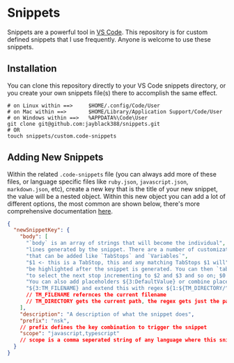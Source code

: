 # Snippets

Snippets are a powerful tool in [VS Code][vs-code-snips]. This repository is for custom defined snippets that I use frequently. Anyone is welcome to use these snippets.

## Installation

You can clone this repository directly to your VS Code snippets directory, or you create your own snippets file(s) there to accomplish the same effect.

```shell
# on Linux within ==>     $HOME/.config/Code/User
# on Mac within ==>       $HOME/Library/Application Support/Code/User
# on Windows within ==>   %APPDATA%\Code\User
git clone git@github.com:jayblack388/snippets.git
# OR
touch snippets/custom.code-snippets
```

## Adding New Snippets

Within the related `.code-snippets` file (you can always add more of these files, or language specific files like `ruby.json`, `javascript.json`, `markdown.json`, etc), create a new key that is the title of your new snippet, the value will be a nested object. Within this new object you can add a lot of different options, the most common are shown below, there's more comprehensive documentation [here][vs-code-snips].

```json
{
  "newSnippetKey": {
    "body": [
      "`body` is an array of strings that will become the individual",
      "lines generated by the snippet. There are a number of customizations",
      "that can be added like `TabStops` and `Variables`",
      "$1 <- this is a TabStop, this and any matching TabStops $1 will",
      "be highlighted after the snippet is generated. You can then `tab`",
      "to select the next stop incrementing to $2 and $3 and so on; $0 will always be last.",
      "You can also add placeholders ${3:DefaultValue} or combine placeholders with variables",
      "${3:TM_FILENAME} and extend this with regex ${1:${TM_DIRECTORY/^.+\\/(.*)$/$1/}}"
      // TM_FILENAME refernces the current filename
      // TM_DIRECTORY gets the current path, the regex gets just the parent directory
    ],
    "description": "A description of what the snippet does",
    "prefix": "nsk",
    // prefix defines the key combination to trigger the snippet
    "scope": "javascript,typescript"
    // scope is a comma seperated string of any language where this snippet could trigger
  }
}
```

[vs-code-snips]: https://code.visualstudio.com/docs/editor/userdefinedsnippets
